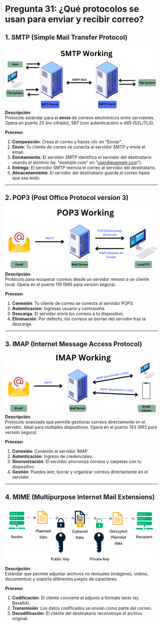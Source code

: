 # Pregunta 31: ¿Qué protocolos se usan para enviar y recibir correo?

## 1. SMTP (Simple Mail Transfer Protocol)
![Proceso SMTP](assets/smtp-process.png)  
**Descripción**:  
Protocolo estándar para el **envío** de correos electrónicos entre servidores. Opera en puerto 25 (no cifrado), 587 (con autenticación) o 465 (SSL/TLS).

**Proceso:**  
1. **Composición**: Creas el correo y haces clic en "Enviar".  
2. **Envío**: Tu cliente de correo se conecta al servidor SMTP y envía el email.  
3. **Enrutamiento**: El servidor SMTP identifica el servidor del destinatario usando el dominio (ej: "example.com" en "user@example.com").  
4. **Entrega**: El servidor SMTP reenvía el correo al servidor del destinatario.  
5. **Almacenamiento**: El servidor del destinatario guarda el correo hasta que sea leído.

---

## 2. POP3 (Post Office Protocol version 3)
![Proceso POP3](assets/pop3-process.png)  
**Descripción**:  
Protocolo para recuperar correos desde un servidor remoto a un cliente local. Opera en el puerto 110 (995 para versión segura).  

**Proceso:**  
1. **Conexión**: Tu cliente de correo se conecta al servidor POP3.  
2. **Autenticación**: Ingresas usuario y contraseña.  
3. **Descarga**: El servidor envía los correos a tu dispositivo.  
4. **Eliminación**: Por defecto, los correos se borran del servidor tras la descarga.

---

## 3. IMAP (Internet Message Access Protocol)
![Proceso IMAP](assets/imap-process.png)  
**Descripción**:  
Protocolo avanzado que permite gestionar correos directamente en el servidor. Ideal para múltiples dispositivos. Opera en el puerto 143 (993 para versión segura).  

**Proceso:**  
1. **Conexión**: Conexión al servidor IMAP.  
2. **Autenticación**: Ingreso de credenciales.  
3. **Sincronización**: El servidor sincroniza correos y carpetas con tu dispositivo.  
4. **Gestión**: Puedes leer, borrar y organizar correos directamente en el servidor.

---

## 4. MIME (Multipurpose Internet Mail Extensions)
![Proceso MIME](assets/mime-process.png)  
**Descripción**:  
Estándar que permite adjuntar archivos no textuales (imágenes, videos, documentos) y soporta diferentes juegos de caracteres.  

**Proceso:**  
1. **Codificación**: El cliente convierte el adjunto a formato texto (ej: Base64).  
2. **Transmisión**: Los datos codificados se envían como parte del correo.  
3. **Decodificación**: El cliente del destinatario reconstruye el archivo original.